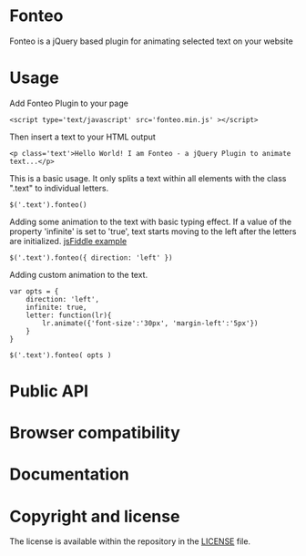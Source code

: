# Fonteo
Fonteo is a jQuery based plugin for animating selected text on your website


# Usage

Add Fonteo Plugin to your page 

	<script type='text/javascript' src='fonteo.min.js' ></script>

Then insert a text to your HTML output 

	<p class='text'>Hello World! I am Fonteo - a jQuery Plugin to animate text...</p>
 
This is a basic usage. It only splits a text within all elements with the class ".text" to individual letters.

	$('.text').fonteo()

Adding some animation to the text with basic typing effect. If a value of the property 'infinite' is set to 'true', text starts moving to the left after the letters are initialized. [jsFiddle example](https://jsfiddle.net/miso25/xup0tvua/1/)

	$('.text').fonteo({ direction: 'left' })
	
Adding custom animation to the text.

	var opts = {
		direction: 'left', 
		infinite: true,
		letter: function(lr){
			lr.animate({'font-size':'30px', 'margin-left':'5px'})
		}
	}
	
	$('.text').fonteo( opts )
	
# Public API

# Browser compatibility

# Documentation

# Copyright and license
The license is available within the repository in the [LICENSE](https://github.com/miso25/fonteo/blob/master/LICENSE.md) file.
